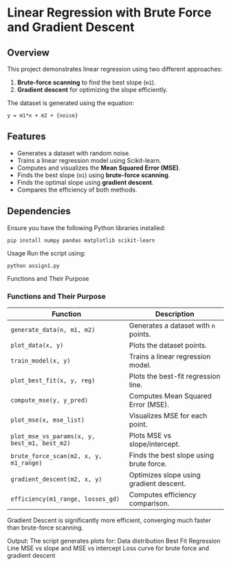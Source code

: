 # Linear Regression with Brute Force and Gradient Descent

## Overview  
This project demonstrates linear regression using two different approaches:  
1. **Brute-force scanning** to find the best slope (`m1`).  
2. **Gradient descent** for optimizing the slope efficiently.  

The dataset is generated using the equation:  
```
y = m1*x + m2 + {noise}
```

## Features  
- Generates a dataset with random noise.  
- Trains a linear regression model using Scikit-learn.  
- Computes and visualizes the **Mean Squared Error (MSE)**.  
- Finds the best slope (`m1`) using **brute-force scanning**.  
- Finds the optimal slope using **gradient descent**.  
- Compares the efficiency of both methods.  

## Dependencies  
Ensure you have the following Python libraries installed:  

```
pip install numpy pandas matplotlib scikit-learn
```
Usage
Run the script using:
```
python assign1.py
```
Functions and Their Purpose

### Functions and Their Purpose  

| Function | Description |
|----------|------------|
| `generate_data(n, m1, m2)` | Generates a dataset with `n` points. |
| `plot_data(x, y)` | Plots the dataset points. |
| `train_model(x, y)` | Trains a linear regression model. |
| `plot_best_fit(x, y, reg)` | Plots the best-fit regression line. |
| `compute_mse(y, y_pred)` | Computes Mean Squared Error (MSE). |
| `plot_mse(x, mse_list)` | Visualizes MSE for each point. |
| `plot_mse_vs_params(x, y, best_m1, best_m2)` | Plots MSE vs slope/intercept. |
| `brute_force_scan(m2, x, y, m1_range)` | Finds the best slope using brute force. |
| `gradient_descent(m2, x, y)` | Optimizes slope using gradient descent. |
| `efficiency(m1_range, losses_gd)` | Computes efficiency comparison. |



Gradient Descent is significantly more efficient, converging much faster than brute-force scanning.


Output: 
The script generates plots for:
  Data distribution
  Best Fit Regression Line
  MSE vs slope and MSE vs intercept
  Loss curve for brute force and gradient descent
  
